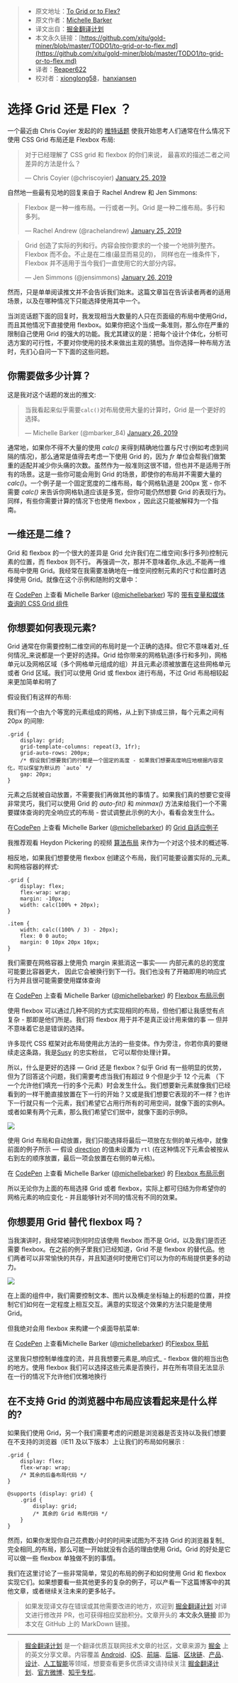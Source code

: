 > * 原文地址：[To Grid or to Flex?](https://css-irl.info/to-grid-or-to-flex/)
> * 原文作者：[Michelle Barker](https://twitter.com/mbarker_84)
> * 译文出自：[掘金翻译计划](https://github.com/xitu/gold-miner)
> * 本文永久链接：[https://github.com/xitu/gold-miner/blob/master/TODO1/to-grid-or-to-flex.md](https://github.com/xitu/gold-miner/blob/master/TODO1/to-grid-or-to-flex.md)
> * 译者：[Reaper622](https://github.com/Reaper622)
> * 校对者：[xionglong58](https://github.com/xionglong58)，[hanxiansen](https://github.com/hanxiansen)

# 选择 Grid 还是 Flex ？

一个最近由 Chris Coyier 发起的的 [推特话题](https://twitter.com/chriscoyier/status/1088827201468813312) 使我开始思考人们通常在什么情况下使用 CSS Grid 布局还是 Flexbox 布局:

> 对于已经理解了 CSS grid 和 flexbox 的你们来说， 最喜欢的描述二者之间差异的方法是什么？
> 
> — Chris Coyier (@chriscoyier) [January 25, 2019](https://twitter.com/chriscoyier/status/1088827201468813312?ref_src=twsrc%5Etfw)

自然地一些最有见地的回复来自于  Rachel Andrew 和 Jen Simmons:

> Flexbox 是一种一维布局。一行或者一列。Grid 是一种二维布局。多行和多列。
> 
> — Rachel Andrew (@rachelandrew) [January 25, 2019](https://twitter.com/rachelandrew/status/1088827732874747910?ref_src=twsrc%5Etfw)

>Grid 创造了实际的列和行。内容会按你要求的一个接一个地排列整齐。Flexbox 而不会。不止是在二维(最显而易见的)， 同样也在一维条件下，Flexbox 并不适用于当今我们一直使用它的大部分内容。
> 
> — Jen Simmons (@jensimmons) [January 26, 2019](https://twitter.com/jensimmons/status/1089181330133450752?ref_src=twsrc%5Etfw)

然而，只是单单阅读推文并不会告诉我们始末。这篇文章旨在告诉读者两者的适用场景，以及在哪种情况下只能选择使用其中一个。

当浏览话题下面的回复时，我发现相当大数量的人只在页面级的布局中使用Grid，而且其他情况下直接使用 flexbox。如果你把这个当成一条准则，那么你在严重的限制自己使用 Grid 的强大的功能。我尤其建议的是：把每个设计个体化，分析可选方案的可行性，不要对你使用的技术来做出主观的猜想。当你选择一种布局方法时，先扪心自问一下下面的这些问题。

## 你需要做多少计算？

这是我对这个话题的发出的推文:

> 当我看起来似乎需要`calc()`对布局使用大量的计算时，Grid 是一个更好的选择。
> 
> — Michelle Barker (@mbarker_84) [January 26, 2019](https://twitter.com/mbarker_84/status/1089182216020742144?ref_src=twsrc%5Etfw)

通常地，如果你不得不大量的使用 _calc()_ 来得到精确地位置与尺寸(例如考虑到间隔的情况)，那么通常是值得去考虑一下使用 Grid 的，因为 _fr_ 单位会帮我们做繁重的适配并减少你头痛的次数。虽然作为一般准则这很不错，但也并不是适用于所有的场景。这是一些你可能会用到 Grid 的场景，即使你的布局并不需要大量的 _calc()_。一个例子是一个固定宽度的二维布局，每个网格轨道是 200px 宽 - 你不需要 _calc()_ 来告诉你网格轨道应该是多宽，但你可能仍然想要 Grid 的表现行为。同样，有些你需要计算的情况下也使用 flexbox ，因此这只能被解释为一个指南。

## 一维还是二维？

Grid 和 flexbox 的一个很大的差异是 Grid 允许我们在二维空间(多行多列)控制元素的位置，而 flexbox 则不行。 再强调一次，那并不意味着你_永远_不能再一维布局中使用 Grid。我经常在我需要准确地在一维空间控制元素的尺寸和位置时选择使用 Grid。就像在这个示例和随附的文章中：

在 [CodePen](https://codepen.io) 上查看 Michelle Barker ([@michellebarker](https://codepen.io/michellebarker)) 写的  [带有变量和媒体查询的 CSS Grid 组件](https://codepen.io/michellebarker/pen/XBPMZZ/)

## 你想要如何表现元素?

Grid 通常在你需要控制二维空间的布局时是一个正确的选择。但它不意味着对_任何情况_来说都是一个更好的选择。Grid 给你带来的网格轨道(多行和多列)，网格单元以及网格区域（多个网格单元组成的组）并且元素必须被放置在这些网格单元或者 Grid 区域。我们可以使用 Grid 或 flexbox 进行布局，不过 Grid 布局相较起来更加简单和明了

假设我们有这样的布局:

我们有一个由九个等宽的元素组成的网格，从上到下排成三排，每个元素之间有 20px 的间隙:

```
.grid {
	display: grid;
	grid-template-columns: repeat(3, 1fr);
	grid-auto-rows: 200px;
	/* 假设我们想要我们的行都是一个固定的高度 - 如果我们想要高度响应地根据内容变化，可以保留为默认的 `auto` */
	gap: 20px;
}
```

元素之后就被自动放置，不需要我们再做其他的事情了。如果我们真的想要它变得非常灵巧，我们可以使用 Grid 的 _auto-fit()_ 和 _minmax()_ 方法来给我们一个不需要媒体查询的完全响应式的布局 - 尝试调整此示例的大小，看看会发生什么。

在[CodePen](https://codepen.io) 上查看 Michelle Barker ([@michellebarker](https://codepen.io/michellebarker)) 的  [Grid 自适应例子](https://codepen.io/michellebarker/pen/bzvGaE/)

我推荐观看 Heydon Pickering 的视频 [算法布局](https://www.youtube.com/watch?v=qOUtkN6M52M) 来作为一个对这个技术的概述等.

相反地，如果我们想要使用 flexbox 创建这个布局，我们可能要设置实际的_元素_和网格容器的样式:

```
.grid {
	display: flex;
	flex-wrap: wrap;
	margin: -10px;
	width: calc(100% + 20px);
}

.item {
	width: calc((100% / 3) - 20px);
	flex: 0 0 auto;
	margin: 0 10px 20px 10px;
}
```

我们需要在网格容器上使用负 margin 来抵消这一事实—— 内部元素的总的宽度可能要比容器更大， 因此它会被换行到下一行。我们也没有了开箱即用的响应式行为并且很可能需要使用媒体查询

在 [CodePen](https://codepen.io) 上查看 Michelle Barker ([@michellebarker](https://codepen.io/michellebarker)) 的 [Flexbox 布局示例](https://codepen.io/michellebarker/pen/VgXwRJ/)

使用 flexbox 可以通过几种不同的方式实现相同的布局，但他们都让我感觉有点复杂 - 那即是他们所是。我们将 flexbox 用于并不是真正设计用来做的事 — 但并不意味着它总是错误的选择。

许多现代 CSS 框架对此布局使用此方法的一些变体。作为旁注，你若你真的要继续走这条路，我是[Susy](https://oddbird.net/susy/) 的忠实粉丝， 它可以帮你处理计算。

所以，什么是更好的选择 — Grid 还是 flexbox？似乎 Grid 有一些明显的优势，但为了回答这个问题，我们需要考虑当我们有超过 9 个但是少于 12 个元素 （下一个允许他们填充一行的多个元素）时会发生什么。我们想要新元素就像我们已经看到的一样干脆直接放置在下一行的开始？又或是我们想要它表现的不一样？也许下一行就只有一个元素，我们希望它占用行所有的可用空间，就像下面的实例A。或者如果有两个元素，那么我们希望它们居中，就像下面的示例B。

![](https://css-irl.info/to-grid-or-to-flex-01-54d85b1a963bc8bd56c67de60a19a9e8.svg)

使用 Grid 布局和自动放置，我们只能选择将最后一项放在左侧的单元格中，就像前面的例子所示 — 假设  [direction](https://developer.mozilla.org/en-US/docs/Web/CSS/direction) 的值未设置为 `rtl` (在这种情况下元素会被按从右到左的顺序放置，最后一项会放置在右侧的单元格)。

在 [CodePen](https://codepen.io) 上查看 Michelle Barker ([@michellebarker](https://codepen.io/michellebarker)) 的 [Flexbox 布局示例](https://codepen.io/michellebarker/pen/MLVYOq/)

所以无论你为上面的布局选择 Grid 或者 flexbox，实际上都可归结为你希望你的网格元素的响应变化 - 并且能够针对不同的情况有不同的效果。

## 你想要用 Grid 替代 flexbox 吗？

当我演讲时，我经常被问到何时应该使用 flexbox 而不是 Grid，以及我们是否还需要 flexbox。在之前的例子里我们已经知道，Grid 不是 flexbox 的替代品。他们两者可以非常愉快的共存，并且知道何时使用它们可以为你的布局提供更多的动力。

![](https://css-irl.info/static/6620e303da7ceffb7ab2f86645b0f72c/893a4/to-grid-or-to-flex-02.jpg)

在上面的组件中，我们需要控制文本、图片以及横走坐标轴上的标题的位置，并控制它们如何在一定程度上相互交互。满意的实现这个效果的方法只能是使用 Grid。

但我绝对会用 flexbox 来构建一个桌面导航菜单:

在 [CodePen](https://codepen.io) 上查看Michelle Barker ([@michellebarker](https://codepen.io/michellebarker))  的[Flexbox 导航](https://codepen.io/michellebarker/pen/bzvNmL/)

这里我只想控制单维度的流，并且我想要元素是_响应式_ - flexbox 做的相当出色的地方。使用 flexbox 我们可以选择这些元素是否换行，并在所有项目无法显示在一行的情况下允许他们优雅地换行

## 在不支持 Grid 的浏览器中布局应该看起来是什么样的?

如果我们使用 Grid，另一个我们需要考虑的问题是浏览器是否支持以及我们想要在不支持的浏览器（IE11 及以下版本）上让我们的布局如何展示 :

```
.grid {
	display: flex;
	flex-wrap: wrap;
	/* 其余的后备布局代码 */
}

@supports (display: grid) {
	.grid {
		display: grid;
		/* 其余的 Grid 布局代码 */
	}
}
```

然而，如果你发现你自己花费数小时的时间来试图为不支持 Grid 的浏览器复制_完全相同_的布局，那么可能一开始就没有合适的理由使用 Grid。Grid 的好处是它可以做一些 flexbox 单独做不到的事情。

我们在这里讨论了一些非常简单，常见的布局的例子和如何使用 Grid 和 flexbox 实现它们。如果想要看一些其他更多的复杂的例子，可以产看一下这篇博客中的其他文章，或者继续关注未来的更多帖子。

> 如果发现译文存在错误或其他需要改进的地方，欢迎到 [掘金翻译计划](https://github.com/xitu/gold-miner) 对译文进行修改并 PR，也可获得相应奖励积分。文章开头的 **本文永久链接** 即为本文在 GitHub 上的 MarkDown 链接。

---

> [掘金翻译计划](https://github.com/xitu/gold-miner) 是一个翻译优质互联网技术文章的社区，文章来源为 [掘金](https://juejin.im) 上的英文分享文章。内容覆盖 [Android](https://github.com/xitu/gold-miner#android)、[iOS](https://github.com/xitu/gold-miner#ios)、[前端](https://github.com/xitu/gold-miner#前端)、[后端](https://github.com/xitu/gold-miner#后端)、[区块链](https://github.com/xitu/gold-miner#区块链)、[产品](https://github.com/xitu/gold-miner#产品)、[设计](https://github.com/xitu/gold-miner#设计)、[人工智能](https://github.com/xitu/gold-miner#人工智能)等领域，想要查看更多优质译文请持续关注 [掘金翻译计划](https://github.com/xitu/gold-miner)、[官方微博](http://weibo.com/juejinfanyi)、[知乎专栏](https://zhuanlan.zhihu.com/juejinfanyi)。
